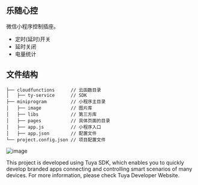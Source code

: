 ## 乐随心控

微信小程序控制插座。
- 定时(延时)开关
- 延时关闭
- 电量统计


## 文件结构

```
├── cloudfunctions      // 云函数目录
│   ├── ty-service      // SDK
├── miniprogram         // 小程序主目录
│   ├── image           // 图片库
│   ├── libs            // 第三方库
│   ├── pages           // 具体页面的目录
│   ├── app.js          // 小程序入口
│   ├── app.json        // 配置文件
└── project.config.json // 项目配置文件
```
![image](https://user-images.githubusercontent.com/185069/115425065-d8d70700-a231-11eb-8f46-feddda7222f7.png)

This project is developed using Tuya SDK, which enables you to quickly develop branded apps connecting and controlling smart scenarios of many devices. For more information, please check Tuya Developer Website.
